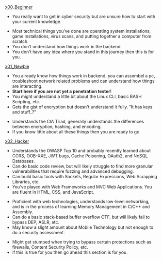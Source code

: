[x00_Beginner](https://github.com/0xCybercreed/The-Hacking-Roadmap/blob/main/x00_Beginner.md)
* You really want to get in cyber security but are unsure how to start with your current knowledge.
- Most technical things you've done are operating system installations, game installations, virus scans, and putting together a computer from scratch.
- You don't understand how things work in the backend.
- You don't have any idea where you stand in this journey then this is for you.

[x01_Newbie](https://github.com/0xCybercreed/The-Hacking-Roadmap/blob/main/x01_Newbie.md)
* You already know how things work in backend, you can assembel a pc, troubleshoot network related problems and can understand how things are interacting.
* **Start here if you are not yet a penetration tester!**
* You might understand a little bit about the Linux CLI, basic BASH Scripting, etc.
* Gets the gist of encryption but doesn't understand it fully. "It has keys and stuff..?"
- Understands the CIA Triad, generally understands the differences between encryption, hashing, and encoding.
- If you know little about all these things then you are ready to go.

[x02_Hacker](https://github.com/0xCybercreed/The-Hacking-Roadmap/blob/main/x02_Hacker.md)
* Understands the OWASP Top 10 and probably recently learned about CORS, OOB-XXE, JWT bugs, Cache Poisoning, OAuth2, and NoSQL Databases.
* Can do basic code review, but will likely struggle to find more granular vulnerabilities that require fuzzing and advanced debugging.
* Can build basic tools with Sockets, Regular Expressions, Web Scrapping Libraries, etc.
* You've played with Web Frameworks and MVC Web Applications. You are fluent in HTML, CSS, and JavaScript.
- Proficient with web technologies, understands low-level networking, and is in the process of learning Memory Management in C/C++ and Assembly.
- Can do a basic stack-based buffer overflow CTF, but will likely fail to bypass DEP, ASLR, etc.
- May know a slight amount about Mobile Technology but not enough to do a security assessment.
* Might get stumped when trying to bypass certain protections such as firewalls, Content Security Policy, etc.
* If this is true for you then go ahead this section is for you.
